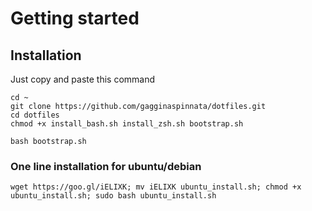 # Getting started

## Installation

Just copy and paste this command

	cd ~
    git clone https://github.com/gagginaspinnata/dotfiles.git
    cd dotfiles
    chmod +x install_bash.sh install_zsh.sh bootstrap.sh

    bash bootstrap.sh
    
### One line installation for ubuntu/debian

	wget https://goo.gl/iELIXK; mv iELIXK ubuntu_install.sh; chmod +x ubuntu_install.sh; sudo bash ubuntu_install.sh
